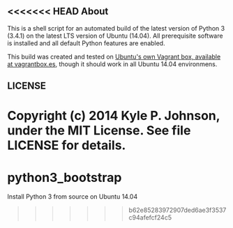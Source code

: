 <<<<<<< HEAD
About
-----
This is a shell script for an automated build of the latest version of Python 3 (3.4.1) on the latest LTS version of Ubuntu (14.04). All prerequisite software is installed and all default Python features are enabled.

This build was created and tested on [Ubuntu's own Vagrant box, available at vagrantbox.es](http://www.vagrantbox.es/), though it should work in all Ubuntu 14.04 environmens.

LICENSE
-------
Copyright (c) 2014 Kyle P. Johnson, under the MIT License. See file LICENSE for details.
=======
python3_bootstrap
=================

Install Python 3 from source on Ubuntu 14.04
>>>>>>> b62e85283972907ded6ae3f3537c94afefcf24c5
